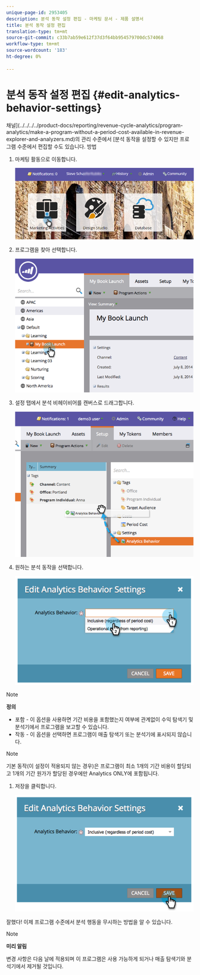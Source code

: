 ```yaml
---
unique-page-id: 2953405
description: 분석 동작 설정 편집 - 마케팅 문서 - 제품 설명서
title: 분석 동작 설정 편집
translation-type: tm+mt
source-git-commit: c33b7ab59e612f37d3f64bb954579700dc574068
workflow-type: tm+mt
source-wordcount: '183'
ht-degree: 0%

---
```



# 분석 동작 설정 편집 {#edit-analytics-behavior-settings}

채널](../../../../product-docs/reporting/revenue-cycle-analytics/program-analytics/make-a-program-without-a-period-cost-available-in-revenue-explorer-and-analyzers.md)의 관리 수준에서 [분석 동작을 설정할 수 있지만 프로그램 수준에서 편집할 수도 있습니다. 방법

1. 마케팅 활동으로 이동합니다.

   ![](assets/login-marketing-activities-2.png)

1. 프로그램을 찾아 선택합니다.

   ![](assets/image2014-9-24-11-3a40-3a57.png)

1. 설정 탭에서 분석 비헤이비어를 캔버스로 드래그합니다.

   ![](assets/image2014-9-24-11-3a41-3a2.png)

1. 원하는 분석 동작을 선택합니다.

   ![](assets/image2014-9-24-11-3a42-3a0.png)

>[!NOTE]
>
>**정의**
>
>* 포함 - 이 옵션을 사용하면 기간 비용을 포함했는지 여부에 관계없이 수익 탐색기 및 분석기에서 프로그램을 보고할 수 있습니다.
>* 작동 - 이 옵션을 선택하면 프로그램이 매출 탐색기 또는 분석기에 표시되지 않습니다.

>



>[!NOTE]
>
>기본 동작(이 설정이 적용되지 않는 경우)은 프로그램이 최소 1개의 기간 비용이 할당되고 1개의 기간 원가가 할당된 경우에만 Analytics ONLY에 포함됩니다.

1. 저장을 클릭합니다.

   ![](assets/image2014-9-24-11-3a42-3a6.png)

잘했다! 이제 프로그램 수준에서 분석 행동을 무시하는 방법을 알 수 있습니다.

>[!NOTE]
>
>**미리 알림**
>
>변경 사항은 다음 날에 적용되며 이 프로그램은 사용 가능하게 되거나 매출 탐색기와 분석기에서 제거될 것입니다.

